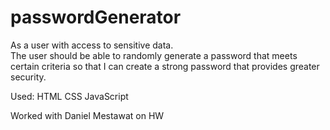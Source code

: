 # passwordGenerator
As a user with access to sensitive data.  
The user should be able to randomly generate a password that meets certain criteria
so that I can create a strong password that provides greater security.

Used:
HTML
CSS
JavaScript

Worked with Daniel Mestawat on HW
